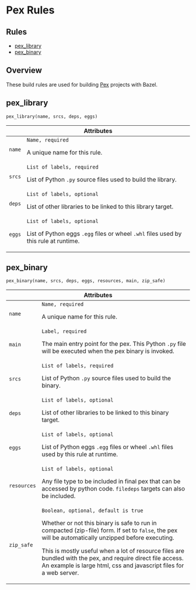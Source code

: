 # Pex Rules

<div class="toc">
  <h2>Rules</h2>
  <ul>
    <li><a href="#pex_library">pex_library</a></li>
    <li><a href="#pex_binary">pex_binary</a></li>
  </ul>
</div>

## Overview

These build rules are used for building [Pex][pex] projects with Bazel.

[pex]: https://github.com/pantsbuild/pex

<a name="pex_library"></a>
## pex_library

```python
pex_library(name, srcs, deps, eggs)
```

<table class="table table-condensed table-bordered table-params">
  <colgroup>
    <col class="col-param" />
    <col class="param-description" />
  </colgroup>
  <thead>
    <tr>
      <th colspan="2">Attributes</th>
    </tr>
  </thead>
  <tbody>
    <tr>
      <td><code>name</code></td>
      <td>
        <code>Name, required</code>
        <p>A unique name for this rule.</p>
      </td>
    </tr>
    <tr>
      <td><code>srcs</code></td>
      <td>
        <code>List of labels, required</code>
        <p>List of Python <code>.py</code> source files used to build the
        library.</p>
      </td>
    </tr>
    <tr>
      <td><code>deps</code></td>
      <td>
        <code>List of labels, optional</code>
        <p>List of other libraries to be linked to this library target.</p>
      </td>
    </tr>
    <tr>
      <td><code>eggs</code></td>
      <td>
        <code>List of labels, optional</code>
        <p>List of Python eggs <code>.egg</code> files or wheel
        <code>.whl</code> files used by this rule at runtime.</p>
      </td>
    </tr>
  </tbody>
</table>

<a name="pex_binary"></a>
## pex_binary

```python
pex_binary(name, srcs, deps, eggs, resources, main, zip_safe)
```

<table class="table table-condensed table-bordered table-params">
  <colgroup>
    <col class="col-param" />
    <col class="param-description" />
  </colgroup>
  <thead>
    <tr>
      <th colspan="2">Attributes</th>
    </tr>
  </thead>
  <tbody>
    <tr>
      <td><code>name</code></td>
      <td>
        <code>Name, required</code>
        <p>A unique name for this rule.</p>
      </td>
    </tr>
    <tr>
      <td><code>main</code></td>
      <td>
        <code>Label, required</code>
        <p>
          The main entry point for the pex. This Python <code>.py</code> file
          will be executed when the pex binary is invoked.
        </p>
      </td>
    </tr>
    <tr>
      <td><code>srcs</code></td>
      <td>
        <code>List of labels, required</code>
        <p>List of Python <code>.py</code> source files used to build the
        binary.</p>
      </td>
    </tr>
    <tr>
      <td><code>deps</code></td>
      <td>
        <code>List of labels, optional</code>
        <p>List of other libraries to be linked to this binary target.</p>
      </td>
    </tr>
    <tr>
      <td><code>eggs</code></td>
      <td>
        <code>List of labels, optional</code>
        <p>List of Python eggs <code>.egg</code> files or wheel
        <code>.whl</code> files used by this rule at runtime.</p>
      </td>
    </tr>
    <tr>
      <td><code>resources</code></td>
      <td>
        <code>List of labels, optional</code>
        <p>
          Any file type to be included in final pex that can be accessed by
          python code. <code>filedeps</code> targets can also be included.
        </p>
      </td>
    </tr>
    <tr>
      <td><code>zip_safe</code></td>
      <td>
        <code>Boolean, optional, default is true</code>
        <p>
          Whether or not this binary is safe to run in compacted (zip-file)
          form. If set to <code>false</code>, the pex will be automatically
          unzipped before executing.
        </p>
        <p>
          This is mostly useful when a lot of resource files are bundled with
          the pex, and require direct file access. An example is large html, css
          and javascript files for a web server.
        </p>
      </td>
    </tr>
  </tbody>
</table>
